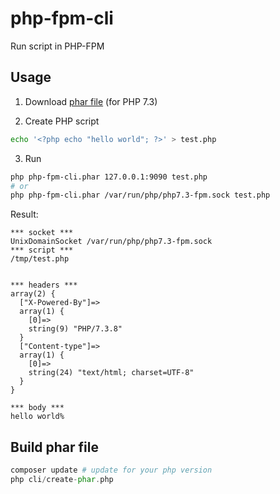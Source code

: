 # php-fpm-cli

Run script in PHP-FPM

## Usage

1. Download [phar file](https://github.com/zhwei/php-fpm-cli/blob/master/dist/php-fpm-cli.phar) (for PHP 7.3)

2. Create PHP script

```bash
echo '<?php echo "hello world"; ?>' > test.php
```

3. Run

```bash
php php-fpm-cli.phar 127.0.0.1:9090 test.php
# or
php php-fpm-cli.phar /var/run/php/php7.3-fpm.sock test.php
```

Result:

```
*** socket ***
UnixDomainSocket /var/run/php/php7.3-fpm.sock
*** script ***
/tmp/test.php


*** headers ***
array(2) {
  ["X-Powered-By"]=>
  array(1) {
    [0]=>
    string(9) "PHP/7.3.8"
  }
  ["Content-type"]=>
  array(1) {
    [0]=>
    string(24) "text/html; charset=UTF-8"
  }
}

*** body ***
hello world%
```

## Build phar file

```php
composer update # update for your php version
php cli/create-phar.php
```
